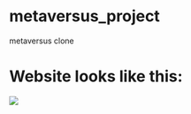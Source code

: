 # metaversus_project
metaversus clone


# Website looks like this:
![](https://github.com/b0n21en5/metaversus_project/blob/main/utils/intro.gif)
